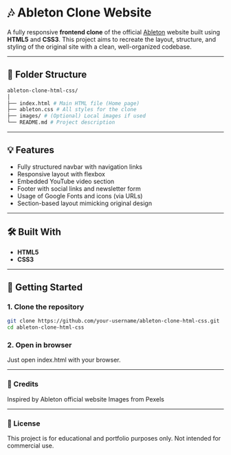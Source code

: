 # 🎶 Ableton Clone Website

A fully responsive **frontend clone** of the official [Ableton](https://www.ableton.com/) website built using **HTML5** and **CSS3**. This project aims to recreate the layout, structure, and styling of the original site with a clean, well-organized codebase.

---

## 📁 Folder Structure

```bash
ableton-clone-html-css/
│
├── index.html # Main HTML file (Home page)
├── ableton.css # All styles for the clone
├── images/ # (Optional) Local images if used
└── README.md # Project description
```

---

## 💡 Features

- Fully structured navbar with navigation links
- Responsive layout with flexbox
- Embedded YouTube video section
- Footer with social links and newsletter form
- Usage of Google Fonts and icons (via URLs)
- Section-based layout mimicking original design

---

## 🛠️ Built With

- **HTML5**
- **CSS3**

---

## 🚀 Getting Started

### 1. Clone the repository

```bash
git clone https://github.com/your-username/ableton-clone-html-css.git
cd ableton-clone-html-css
```

### 2. Open in browser
Just open index.html with your browser.

---

### 🤝 Credits
Inspired by Ableton official website
Images from Pexels

---

### 📃 License
This project is for educational and portfolio purposes only. Not intended for commercial use.
